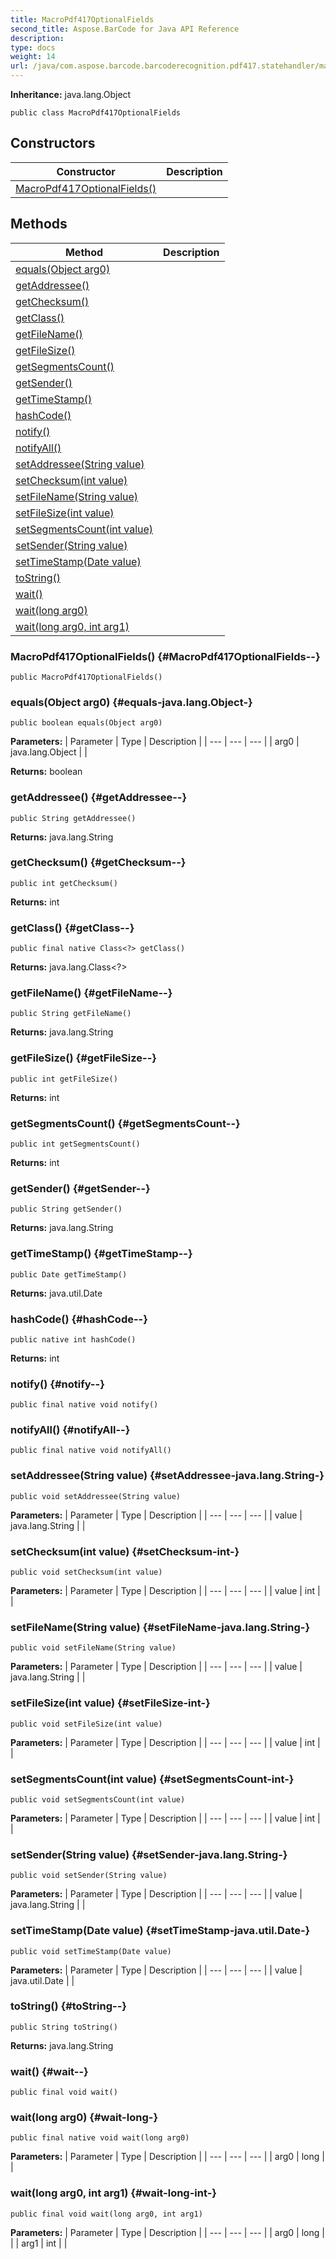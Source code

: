 ```yaml
---
title: MacroPdf417OptionalFields
second_title: Aspose.BarCode for Java API Reference
description: 
type: docs
weight: 14
url: /java/com.aspose.barcode.barcoderecognition.pdf417.statehandler/macropdf417optionalfields/
---
```

**Inheritance:**
java.lang.Object
```
public class MacroPdf417OptionalFields
```
## Constructors

| Constructor | Description |
| --- | --- |
| [MacroPdf417OptionalFields()](#MacroPdf417OptionalFields--) |  |
## Methods

| Method | Description |
| --- | --- |
| [equals(Object arg0)](#equals-java.lang.Object-) |  |
| [getAddressee()](#getAddressee--) |  |
| [getChecksum()](#getChecksum--) |  |
| [getClass()](#getClass--) |  |
| [getFileName()](#getFileName--) |  |
| [getFileSize()](#getFileSize--) |  |
| [getSegmentsCount()](#getSegmentsCount--) |  |
| [getSender()](#getSender--) |  |
| [getTimeStamp()](#getTimeStamp--) |  |
| [hashCode()](#hashCode--) |  |
| [notify()](#notify--) |  |
| [notifyAll()](#notifyAll--) |  |
| [setAddressee(String value)](#setAddressee-java.lang.String-) |  |
| [setChecksum(int value)](#setChecksum-int-) |  |
| [setFileName(String value)](#setFileName-java.lang.String-) |  |
| [setFileSize(int value)](#setFileSize-int-) |  |
| [setSegmentsCount(int value)](#setSegmentsCount-int-) |  |
| [setSender(String value)](#setSender-java.lang.String-) |  |
| [setTimeStamp(Date value)](#setTimeStamp-java.util.Date-) |  |
| [toString()](#toString--) |  |
| [wait()](#wait--) |  |
| [wait(long arg0)](#wait-long-) |  |
| [wait(long arg0, int arg1)](#wait-long-int-) |  |
### MacroPdf417OptionalFields() {#MacroPdf417OptionalFields--}
```
public MacroPdf417OptionalFields()
```


### equals(Object arg0) {#equals-java.lang.Object-}
```
public boolean equals(Object arg0)
```




**Parameters:**
| Parameter | Type | Description |
| --- | --- | --- |
| arg0 | java.lang.Object |  |

**Returns:**
boolean
### getAddressee() {#getAddressee--}
```
public String getAddressee()
```




**Returns:**
java.lang.String
### getChecksum() {#getChecksum--}
```
public int getChecksum()
```




**Returns:**
int
### getClass() {#getClass--}
```
public final native Class<?> getClass()
```




**Returns:**
java.lang.Class<?>
### getFileName() {#getFileName--}
```
public String getFileName()
```




**Returns:**
java.lang.String
### getFileSize() {#getFileSize--}
```
public int getFileSize()
```




**Returns:**
int
### getSegmentsCount() {#getSegmentsCount--}
```
public int getSegmentsCount()
```




**Returns:**
int
### getSender() {#getSender--}
```
public String getSender()
```




**Returns:**
java.lang.String
### getTimeStamp() {#getTimeStamp--}
```
public Date getTimeStamp()
```




**Returns:**
java.util.Date
### hashCode() {#hashCode--}
```
public native int hashCode()
```




**Returns:**
int
### notify() {#notify--}
```
public final native void notify()
```




### notifyAll() {#notifyAll--}
```
public final native void notifyAll()
```




### setAddressee(String value) {#setAddressee-java.lang.String-}
```
public void setAddressee(String value)
```




**Parameters:**
| Parameter | Type | Description |
| --- | --- | --- |
| value | java.lang.String |  |

### setChecksum(int value) {#setChecksum-int-}
```
public void setChecksum(int value)
```




**Parameters:**
| Parameter | Type | Description |
| --- | --- | --- |
| value | int |  |

### setFileName(String value) {#setFileName-java.lang.String-}
```
public void setFileName(String value)
```




**Parameters:**
| Parameter | Type | Description |
| --- | --- | --- |
| value | java.lang.String |  |

### setFileSize(int value) {#setFileSize-int-}
```
public void setFileSize(int value)
```




**Parameters:**
| Parameter | Type | Description |
| --- | --- | --- |
| value | int |  |

### setSegmentsCount(int value) {#setSegmentsCount-int-}
```
public void setSegmentsCount(int value)
```




**Parameters:**
| Parameter | Type | Description |
| --- | --- | --- |
| value | int |  |

### setSender(String value) {#setSender-java.lang.String-}
```
public void setSender(String value)
```




**Parameters:**
| Parameter | Type | Description |
| --- | --- | --- |
| value | java.lang.String |  |

### setTimeStamp(Date value) {#setTimeStamp-java.util.Date-}
```
public void setTimeStamp(Date value)
```




**Parameters:**
| Parameter | Type | Description |
| --- | --- | --- |
| value | java.util.Date |  |

### toString() {#toString--}
```
public String toString()
```




**Returns:**
java.lang.String
### wait() {#wait--}
```
public final void wait()
```




### wait(long arg0) {#wait-long-}
```
public final native void wait(long arg0)
```




**Parameters:**
| Parameter | Type | Description |
| --- | --- | --- |
| arg0 | long |  |

### wait(long arg0, int arg1) {#wait-long-int-}
```
public final void wait(long arg0, int arg1)
```




**Parameters:**
| Parameter | Type | Description |
| --- | --- | --- |
| arg0 | long |  |
| arg1 | int |  |

